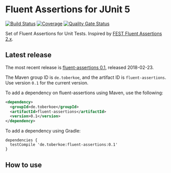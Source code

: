 # Fluent Assertions for JUnit 5

[![Build Status](https://secure.travis-ci.org/toberkoe/fluent-assertions.png)](http://travis-ci.org/toberkoe/fluent-assertions) 
[![Coverage](https://sonarcloud.io/api/project_badges/measure?project=de.toberkoe%3Afluent-assertions&metric=coverage)](https://sonarcloud.io/dashboard?id=de.toberkoe%3Afluent-assertions) 
[![Quality Gate Status](https://sonarcloud.io/api/project_badges/measure?project=de.toberkoe%3Afluent-assertions&metric=alert_status)](https://sonarcloud.io/dashboard?id=de.toberkoe%3Afluent-assertions)

[//]: # (add badges for maven central) 

Set of Fluent Assertions for Unit Tests. 
Inspired by [FEST Fluent Assertions 2.x](https://github.com/alexruiz/fest-assert-2.x).

## Latest release

The most recent release is [fluent-assertions 0.1][current release], released 2018-02-23.

The Maven group ID is `de.toberkoe`, and the artifact ID is `fluent-assertions`. Use
version `0.1` for the current version.

To add a dependency on fluent-assertions using Maven, use the following:

```xml
<dependency>
  <groupId>de.toberkoe</groupId>
  <artifactId>fluent-assertions</artifactId>
  <version>0.1</version>
</dependency>
```

To add a dependency using Gradle:

```
dependencies {
  testCompile 'de.toberkoe:fluent-assertions:0.1'
}
```

## How to use

[current release]: https://github.com/toberkoe/fluent-assertions/releases/tag/v0.1
